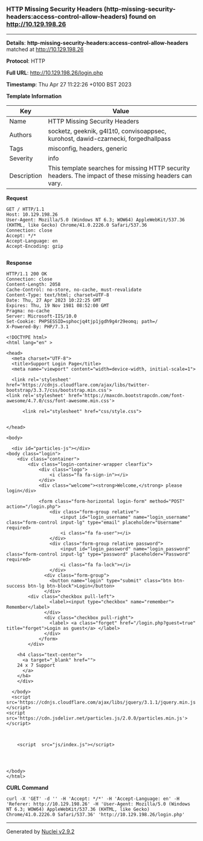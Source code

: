### HTTP Missing Security Headers (http-missing-security-headers:access-control-allow-headers) found on http://10.129.198.26
---
**Details**: **http-missing-security-headers:access-control-allow-headers**  matched at http://10.129.198.26

**Protocol**: HTTP

**Full URL**: http://10.129.198.26/login.php

**Timestamp**: Thu Apr 27 11:22:26 +0100 BST 2023

**Template Information**

| Key | Value |
|---|---|
| Name | HTTP Missing Security Headers |
| Authors | socketz, geeknik, g4l1t0, convisoappsec, kurohost, dawid-czarnecki, forgedhallpass |
| Tags | misconfig, headers, generic |
| Severity | info |
| Description | This template searches for missing HTTP security headers. The impact of these missing headers can vary.<br> |

**Request**
```http
GET / HTTP/1.1
Host: 10.129.198.26
User-Agent: Mozilla/5.0 (Windows NT 6.3; WOW64) AppleWebKit/537.36 (KHTML, like Gecko) Chrome/41.0.2226.0 Safari/537.36
Connection: close
Accept: */*
Accept-Language: en
Accept-Encoding: gzip


```

**Response**
```http
HTTP/1.1 200 OK
Connection: close
Content-Length: 2058
Cache-Control: no-store, no-cache, must-revalidate
Content-Type: text/html; charset=UTF-8
Date: Thu, 27 Apr 2023 10:22:25 GMT
Expires: Thu, 19 Nov 1981 08:52:00 GMT
Pragma: no-cache
Server: Microsoft-IIS/10.0
Set-Cookie: PHPSESSID=sphocjq4tjp1jgdh9g4r29eomq; path=/
X-Powered-By: PHP/7.3.1

<!DOCTYPE html>
<html lang="en" >

<head>
  <meta charset="UTF-8">
  <title>Support Login Page</title>
  <meta name="viewport" content="width=device-width, initial-scale=1">
  
  <link rel='stylesheet' href='https://cdnjs.cloudflare.com/ajax/libs/twitter-bootstrap/3.3.7/css/bootstrap.min.css'>
<link rel='stylesheet' href='https://maxcdn.bootstrapcdn.com/font-awesome/4.7.0/css/font-awesome.min.css'>

      <link rel="stylesheet" href="css/style.css">

  
</head>

<body>

  <div id="particles-js"></div>
<body class="login">
	<div class="container">
		<div class="login-container-wrapper clearfix">
			<div class="logo">
				<i class="fa fa-sign-in"></i>
			</div>
			<div class="welcome"><strong>Welcome,</strong> please login</div>

			<form class="form-horizontal login-form" method="POST" action="/login.php">
				<div class="form-group relative">
					<input id="login_username" name="login_username" class="form-control input-lg" type="email" placeholder="Username" required>
					<i class="fa fa-user"></i>
				</div>
				<div class="form-group relative password">
					<input id="login_password" name="login_password" class="form-control input-lg" type="password" placeholder="Password" required>
					<i class="fa fa-lock"></i>
				</div>
			  <div class="form-group">
			    <button name="login" type="submit" class="btn btn-success btn-lg btn-block">Login</button>
			  </div>
        <div class="checkbox pull-left">
			    <label><input type="checkbox" name="remember"> Remember</label>
			  </div>
			  <div class="checkbox pull-right">
			    <label> <a class="forget" href="/login.php?guest=true" title="forget">Login as guest</a> </label>
			  </div>
			</form>
		</div>
    
    <h4 class="text-center">
      <a target="_blank" href="">
	24 x 7 Support
      </a>
    </h4>
	</div>

  </body>
  <script src='https://cdnjs.cloudflare.com/ajax/libs/jquery/3.1.1/jquery.min.js'></script>
<script src='https://cdn.jsdelivr.net/particles.js/2.0.0/particles.min.js'></script>

  

    <script  src="js/index.js"></script>




</body>
</html>

```


**CURL Command**
```
curl -X 'GET' -d '' -H 'Accept: */*' -H 'Accept-Language: en' -H 'Referer: http://10.129.198.26' -H 'User-Agent: Mozilla/5.0 (Windows NT 6.3; WOW64) AppleWebKit/537.36 (KHTML, like Gecko) Chrome/41.0.2226.0 Safari/537.36' 'http://10.129.198.26/login.php'
```
---
Generated by [Nuclei v2.9.2](https://github.com/projectdiscovery/nuclei)